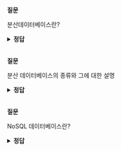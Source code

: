**질문** 
<!-- 무조건 공백 -->
분산데이터베이스란?
<!-- 무조건 공백 -->
<details>
<summary><b>정답</b></summary>
<!-- summary 아래 한칸 공백 두어야함 -->
<!-- 무조건 한칸 공백 아래에 두고 정답 입력 -->

논리적으로 하나의 시스템에 속하지만 물리적으로는 네트워크를 통해 연결된 여러 개의 컴퓨터 사이트에 분산 되어 있는 데이터 베이스
</details>

<br>

**질문** 
<!-- 무조건 공백 -->
분산 데이터베이스의 종류와 그에 대한 설명
<!-- 무조건 공백 -->
<details>
<summary><b>정답</b></summary>
<!-- summary 아래 한칸 공백 두어야함 -->
<!-- 무조건 한칸 공백 아래에 두고 정답 입력 -->

- Homogeneous distributed database  
    -  각 distributed node에 같은 종류의 DBMS가 실행
- Heterogeneous distributed database
    -  각 distributed node에 다른 종류의 DBMS가 실행
    - Federated database라고도 함
</details>

<br>

**질문** 
<!-- 무조건 공백 -->
NoSQL 데이터베이스란?
<!-- 무조건 공백 -->
<details>
<summary><b>정답</b></summary>
<!-- summary 아래 한칸 공백 두어야함 -->
<!-- 무조건 한칸 공백 아래에 두고 정답 입력 -->
NoSQL은 "Not Only SQL" 또는 "Non-Relational" 데이터베이스 시스템의 약어입니다. 이것은 관계형 데이터베이스의 전통적인 모델을 벗어나서, 대량의 비정형 데이터를 처리하는 데 적합한 분산 데이터베이스입니다.

NoSQL은 SQL과는 다른 데이터 저장 방식을 사용합니다. 관계형 데이터베이스와는 달리, NoSQL 데이터베이스는 키-값, 문서, 그래프 등의 형태로 데이터를 저장하며, 데이터 모델링과 쿼리 언어가 관계형 데이터베이스와 다릅니다.

NoSQL 데이터베이스의 장점으로는 확장성, 가용성, 높은 성능 등이 있습니다. 따라서 대량의 데이터를 처리하거나 분산 환경에서 작동해야하는 경우에 NoSQL 데이터베이스를 선택하는 것이 유용합니다. 하지만, 단점으로는 일부 NoSQL 데이터베이스는 ACID 특성을 충족하지 않는 등의 한계가 있을 수 있습니다.
</details>

<br>
